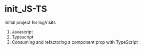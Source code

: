 # init_JS-TS
 Initial project for logVisits 
 1. Javascript
 2. Typescript
 3. Consuming and refactoring a component prop with TypeScript
